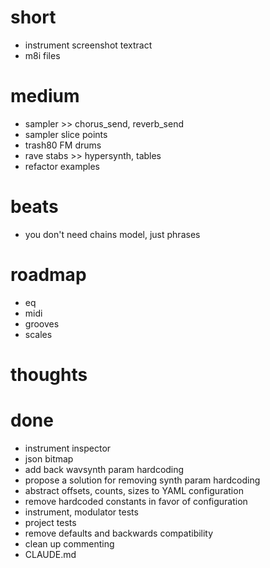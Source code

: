 # short

- instrument screenshot textract
- m8i files

# medium

- sampler >> chorus_send, reverb_send
- sampler slice points
- trash80 FM drums
- rave stabs >> hypersynth, tables
- refactor examples

# beats

- you don't need chains model, just phrases

# roadmap

- eq
- midi
- grooves
- scales

# thoughts

# done

- instrument inspector
- json bitmap
- add back wavsynth param hardcoding
- propose a solution for removing synth param hardcoding
- abstract offsets, counts, sizes to YAML configuration
- remove hardcoded constants in favor of configuration
- instrument, modulator tests
- project tests
- remove defaults and backwards compatibility
- clean up commenting
- CLAUDE.md

